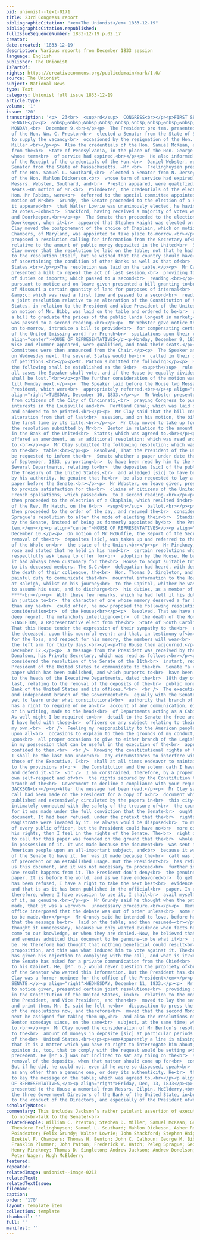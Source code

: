 ```yaml
---
pid: unionist--text-0171
title: 23rd Congress report
bibliographicCitation: "<em>The Unionist</em> 1833-12-19"
bibliographicCitation.republished: 
fullIssueSequenceNumber: 1833-12-19 p.02.17
creator: 
date.created: '1833-12-19'
description: Various reports from December 1833 session
language: English
publisher: The Unionist
IsPartOf: 
rights: https://creativecommons.org/publicdomain/mark/1.0/
source: The Unionist
subject: National News
type: Text
category: Unionist full issue 1833-12-19
article.type: 
volume: '1'
issue: '20'
transcription: '<p>  23<br>  <sup>rd</sup>  CONGRESS<br></p><p>FIRST SESSION</p><p>IN
  SENATE</p><p>  &nbsp;&nbsp;&nbsp;&nbsp;&nbsp;&nbsp;&nbsp;&nbsp;&nbsp;&nbsp;&nbsp;
  MONDAY,<br>  December 9.<br></p><p>  The President pro tem. presented the credentials
  of the Hon. Wm. C. Preston<br>  elected a Senator from the State of S. Carolina,
  to supply the vacancy<br>  occasioned by the resignation of the Hon. Stephen D.
  Miller.<br></p><p>  Also the credentials of the Hon. Samuel McKean, elected a Senator
  from the<br>  State of Pennsylvania, in the place of the Hon. George M. Dallas,
  whose term<br>  of service had expired.<br></p><p>  He also informed the Senate
  of the Receipt of the credentials of the Hon.<br>  Daniel Webster, re-elected a
  Senator from the State of Massachusetts. —Mr.<br>  Frelinghuysen presented the credentials
  of the Hon. Samuel L. Southard,<br>  elected a Senator from N. Jersey; in the place
  of the Hon. Mahlon Dickerson,<br>  whose term of service had expired.—Whereupon
  Messrs. Webster, Southard, and<br>  Preston appeared, were qualified, and took their
  seats.—On motion of Mr.<br>  Poindexter, the credentials of the election of the
  Hon. Mr Robins, were<br>  deferred to the special committee appointed on that subject.—On
  motion of Mr<br>  Grundy, the Senate proceeded to the election of a Secretary, when
  it appeared<br>  that Walter Lowrie was unanimously elected, he having received
  39 votes.—John<br>  Shackford, having received a majority of votes was duly elected<br>  Seargent-at-Arms
  and Doorkeeper.<br></p><p>  The Senate then proceeded to the election of an Assistant
  Doorkeeper, when it<br>  appeared that Stephen Haight was elected on the 6<br>  <sup>th</sup>  ballot.<br></p><p>  Mr.
  Clay moved the postponement of the choice of Chaplain, which on motion of<br>  Mr
  Chambers, of Maryland, was appointed to take place to-morrow.<br></p><p>  Mr. Benton
  proposed a resolution calling for information from the Secretary of<br>  the Treasury
  relative to the amount of public money deposited in the United<br>  States Bank.<br></p><p>  Mr.
  Clay mover that the resolution be laid on the table; not that he had any<br>  objection
  to the resolution itself, but he wished that the country should have<br>  an opportunity
  of ascertaining the condition of other Banks as well as that of<br>  the United
  States.<br></p><p>The resolution was laid on the table.</p><p>  Mr Calhoun, on leave,
  presented a bill to repeal the act of last session,<br>  providing for the collection
  of duties on imports; which passed to a second<br>  reading.<br></p><p>  Mr. Benton,
  pursuant to notice and on leave given presented a bill granting to<br>  the State
  of Missouri a certain quantity of land for purposes of internal<br>  improvement,
  &amp;c; which was read a first time and passed to a second<br>  reading.<br></p><p>  Also,
  a joint resolution relative to an alteration of the Constitution of the<br>  United
  States, in relation to the President and Vice President of the United<br>  States—which,
  on motion of Mr. Bibb, was laid on the table and ordered to be<br>  printed.<br></p><p>  Also,
  a bill to graduate the prices of the public lands longest in market;<br>  which
  was passed to a second reading.<br></p><p>  Mr Webster gave notice that he would
  on to-morrow, introduce a bill to provide<br>  for compensating certain citizens
  of the United [missing word] for French<br>  spoliations upon their commerce.<br></p><p
  align="center">HOUSE OF REPRESENTATIVES</p><p>Monday, December 9, 1833.</p><p>Messrs.
  Wise and Plummer appeared, were qualified, and took their seats.</p><p>Several Standing
  Committees were then announced from the Chair.</p><p>  The Speaker announced that
  on Wednesday next, the several States would be<br>  called in their order for presentation
  of petitions.<br></p><p>Mr. Patton submitted the following:</p><p>  Resolved—That
  the following shall be established as the 9<br>  <sup>th</sup>  rule of this House:<br></p><p>  “In
  all cases the Speaker shall vote, and if the House be equally divided, the<br>  question
  shall be lost.”<br></p><p>The further consideration of the motion was postponed
  till Monday next.</p><p>  The Speaker laid before the House two Messages from the
  President, which were<br>  appropriately referred.<br></p><p align="center">IN SENATE</p><p
  align="right">TUESDAY, December 10, 1833.</p><p>  Mr Webster presented a petition
  from citizens of the City of Cincinnati,<br>  praying Congress to purchase all private
  interests in the Louisville and<br>  Portland Canal; which was laid on the table
  and ordered to be printed.<br></p><p>  Mr Clay said that the bill contained no material
  alteration from that of last<br>  session, and on his motion, the bill was read
  the first time by its title.<br></p><p>  Mr Clay moved to take up for consideration
  the resolution submitted by Mr<br>  Benton in relation to the amount of moneys deposited
  in the Bank of the United<br>  States; which was agreed to.<br></p><p>  Mr Clay
  offered an amendment, as an additional resolution; which was read and<br>  agreed
  to.<br></p><p>  Mr Clay submitted the following resolution; which was read and laid
  on the<br>  table:<br></p><p>  Resolved, That the President of the United States
  be requested to inform the<br>  Senate whether a paper under date the ______day
  of September, 1833, purporting<br>  to have been read by him to the Heads of the
  Several Departments, relating to<br>  the deposites [sic] of the public money in
  the Treasury of the United States,<br>  and alledged [sic] to have been published
  by his authority, be genuine that he<br>  be also requested to lay a copy of said
  paper before the Senate.<br></p><p>  Mr Webster, on leave given, presented a bill
  to provide satisfaction for the<br>  claims of citizens of the United States for
  French spoliations; which passed<br>  to a second reading.<br></p><p>  The Senate
  then proceeded to the electrion of a Chaplain, which resulted in<br>  the choice
  of the Rev. Mr Hatch, on the 6<br>  <sup>th</sup>  ballot.<br></p><p>  The Senate
  then proceeded to the order of the day, and resumed the<br>  consideration of Mr
  Sprague’s resolution to alter the mode of electing their<br>  Standing Committees
  by the Senate, instead of being as formerly appointed by<br>  the President<br>  <em>pro
  tem.</em></p><p align="center">HOUSE OF REPRESENTATIVES</p><p align="right">TUESDAY,
  December 10.</p><p>  On motion of Mr McDuffie, the Report of the Secretary on the
  removal of the<br>  deposites [sic], was taken up and referred to the Committee
  of the Whole on<br>  the state of the Union.<br></p><p>  Mr Pinckney, of South Carolina,
  rose and stated that he held in his hand<br>  certain resolutions which he would
  respectfully ask leave to offer for<br>  adoption by the House. He believed that
  it had always been customary for the<br>  House to adopt suitable tributes of respect
  to its deceased members. The S.C.<br>  delegation had heard, with deep regret, of
  the death of their colleague, the<br>  Hon. Thomas D. Singleton, and it was his
  painful duty to communicate that<br>  mournful information to the House. He died
  at Raleigh, whilst on his journey<br>  to the Capitol, whither he was hastening
  to assume his seat, and to discharge<br>  his duties, as a member of this body.
  ****<br></p><p>  With these few remarks, which he had felt it his duty to submit,
  in justice to<br>  the character of one whose memory deserved a far better tribute
  than any he<br>  could offer, he now proposed the following resolutions for the
  consideration<br>  of the House;<br></p><p>  Resolved, That we have received, with
  deep regret, the melancholy intelligence<br>  of the death of the Hon. THO’S D.
  SINGLETON, a Representative elect from the<br>  State of South Carolina.<br></p><p>  Resolved,
  That this House tender the expression of their sympathy to the<br>  relatives of
  the deceased, upon this mournful event; and that, in testimony of<br>  their regret
  for the loss, and respect for his memory, the members will wear<br>  crape upon
  the left arm for thirty days.<br></p><p>The House then adjourned.</p><p>IN SENATE</p><p>THURSDAY,
  December 12.</p><p>  A Message from the President was received by the hands of Mr
  Donalson, his Private Secretary, which was read as follows:<br></p><p>  I have attentively
  considered the resolution of the Senate of the 11th<br>  instant, requesting the
  President of the United States to communicate to the<br>  Senate "a copy of the
  paper which has been published, and which purports to<br>  have been read by him
  to the heads of the Executive Departments, dated the<br>  18th day of September
  last, relating to the removal of the deposits of the<br>  public money from the
  Bank of the United States and its offices."<br>  <br />  The executive is a co-ordinate
  and independent branch of the Government<br>  equally with the Senate, and I have
  yet to learn under what constitutional<br>  authority that branch of the Legislature
  has a right to require of me an<br>  account of any communication, either verbally
  or in writing, made to the heads<br>  of Departments acting as a Cabinet council.
  As well might I be required to<br>  detail to the Senate the free and private conversations
  I have held with those<br>  officers on any subject relating to their duties and
  my own.<br>  <br />  Feeling my responsibility to the American people, I am willing
  upon all<br>  occasions to explain to them the grounds of my conduct, and I am willing
  upon<br>  all proper occasions to give to either branch of the Legislature any<br>  information
  in my possession that can be useful in the execution of the<br>  appropriate duties
  confided to them.<br>  <br />  Knowing the constitutional rights of the Senate,
  I shall be the last man under<br>  any circumstances to interfere with them. Knowing
  those of the Executive, I<br>  shall at all times endeavor to maintain them agreeably
  to the provisions of<br>  the Constitution and the solemn oath I have taken to support
  and defend it.<br>  <br />  I am constrained, therefore, by a proper sense of my
  own self-respect and of<br>  the rights secured by the Constitution to the executive
  branch of the<br>  Government to decline a compliance with your request. ANDREW
  JACKSON<br></p><p>After the message had been read,</p><p>  Mr Clay said, that a
  call had been made on the President for a copy of a<br>  document which has been
  published and extensively circulated by the papers in<br>  this city—a document
  intimately connected with the safety of the treasure of<br>  the country. The call
  for it was made under the full conviction that the Senate<br>  ought to have that
  document. It had been refused, under the pretext that the<br>  rights of the Chief
  Magistrate were invaded by it. He always would be disposed<br>  to respect the rights
  of every public officer, but the President could have no<br>  more confidence in
  his rights, then I feel in the rights of the Senate. The<br>  right of the Senate
  to call for this paper was founded on the ground that the<br>  whole world was already
  in possession of it. It was made because the document<br>  was sent forth to the
  American people upon an all-important subject, and<br>  because it was the right
  of the Senate to have it. Nor was it made because the<br>  call was in violation
  of precedent or an established usage. But the President<br>  has refused to give
  us this document, and it was not necessary to proceed<br>  further in the pursuit.
  One result happens from it. The President don’t deny<br>  the genuineness of the
  paper. It is before the world, and as we have endeavored<br>  to get it, and it
  has been refused, I have a right to take the next best<br>  evidence of the document,
  and that is as it has been published in the official<br>  paper. In every instance,
  therefore, where I have occasion to use it, I shall<br>  avail myself of that publication
  of it, as genuine.<br></p><p>  Mr Grundy said he thought when the proposition was
  made, that it was a very<br>  unnecessary procedure.<br></p><p>  Here the presiding
  office interposed that the debate was out of order unless<br>  some motion was intended
  to be made.<br></p><p>  Mr Grundy said he intended to love, before he concluded,
  that the message be<br>  laid on the table; and then resumed—<br></p><p>  That he
  thought it unnecessary, because we only wanted evidence when facts had<br>  not
  come to our knowledge, or when they are denied.—Now, he believed that both<br>  friends
  and enemies admitted this document to be genuine—to be what it<br>  purported to
  be. He therefore had thought that nothing beneficial could result<br>  from this
  proposition, and this was what induced him to vote against it. The<br>  President
  has given his objection to complying with the call, and what is it?<br>  Why, that
  the Senate has asked for a private communication from the Chief<br>  Magistrate
  to his Cabinet. He, [Mr. G.} would never question the propriety of<br>  the motives
  of the Senator who wanted this information. But the President has.<br>  <em>Note:
  Clay was a former nominee for the office of the President</em></p><p align="center">IN
  SENATE.</p><p align="right">WEDNESDAY, December 11, 1833.</p><p>  Mr Bibb, pursuant
  to notice given, presented certain joint resolutions<br>  providing or an alteration
  in the Constitution of the United States, in<br>  relation to the mode of electing
  the President, and Vice President, and then<br>  moved to lay the same on the table
  and print them. Mr. B. said he felt no<br>  disposition to press the consideration
  of the resolutions now, and therefore<br>  moved that the second Monday in January
  next be assigned for taking them up,<br>  and also the resolutions offered by Mr.
  Benton somedays since, on the same<br>  subject, at the same time; which was agreed
  to.<br></p><p>  Mr Clay moved the consideration of Mr Benton’s resolution, relative
  to the<br>  amount of moneys in deposite [sic] at particular periods in the Bank
  of the<br>  United States.<br></p><p><em>Apparently a line is missing here</em></p><p>  Said
  that it is a matter which you have no right to interrogate him about;<br>  and his
  opinion is, too, that to comply with the request would be setting a<br>  dangerous
  precedent. He [Mr G.] was not inclined to sat any thing on the<br>  subject of the
  removal of the deposits, when that matter should come up for<br>  consideration.
  But if he did, he could not, even if he were so disposed, speak<br>  of that paper
  as any other than a genuine one, or deny its authenticity. He<br>  therefore moved
  to key the message on the table; which was agreed to.<br></p><p align="center">HOUSE
  OF REPRESENTATIVES,</p><p align="right">Friday, Dec, 13, 1833</p><p>  The Speaker
  presented to the House a memorial from Messrs. Gilpin, McElderry,<br>  and Wager,
  the three Government Directors of the Bank of the United State, in<br>  relation
  to the conduct of the Directors, and especially of the President of<br>  that institution.<br></p>'
scholarlyNotes: 
commentary: This includes Jackson’s rather petulant assertion of executive privilege
  to not<br>talk to the Senate!<br>
relatedPeople: William C. Preston; Stephen D. Miller; Samuel McKean; George M. Dallas;
  Theodore Frelinghuysen; Samuel L. Southard; Mahlon Dickeson, Asher Robbins; George
  Poindexter; Felix Grundy; Walter Lowrie; John Shackford; Stephen Haight; Henry Clay;
  Ezekiel F. Chambers; Thomas H. Benton; John C. Calhoun; George M. Bibb; Henry Wise;
  Franklin Plummer; John Patton; Frederick W. Hatch; Peleg Sprague; George McDuffie;
  Henry Pinckney; Thomas D. Singleton; Andrew Jackson; Andrew Donelson; Henry Gilpin;
  Peter Wager; Hugh McElderry
featured: 
repeated: 
relatedImage: unionist--image-0213
relatedText: 
relatedTextIssue: 
filename: 
caption: 
order: '170'
layout: template_item
collection: template
thumbnail: ''
full: ''
manifest: ''
---
```

